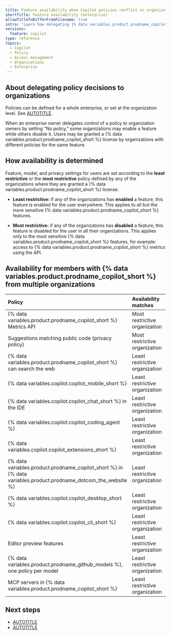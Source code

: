 ```yaml
---
title: Feature availability when Copilot policies conflict in organizations
shortTitle: Feature availability (enterprise)
allowTitleToDifferFromFilename: true
intro: 'Learn how delegating {% data variables.product.prodname_copilot_short %} policy decisions to organizations affects users granted a license by organizations with different policies.'
versions:
  feature: copilot
type: reference
topics:
  - Copilot
  - Policy
  - Access management
  - Organizations
  - Enterprise
---
```


## About delegating policy decisions to organizations

Policies can be defined for a whole enterprise, or set at the organization level. See [AUTOTITLE](/copilot/concepts/policies).

When an enterprise owner delegates control of a policy to organization owners by setting "No policy," some organizations may enable a feature while others disable it. Users may be granted a {% data variables.product.prodname_copilot_short %} license by organizations with different policies for the same feature.

## How availability is determined

Feature, model, and privacy settings for users are set according to the **least restrictive** or the **most restrictive** policy defined by any of the organizations where they are granted a {% data variables.product.prodname_copilot_short %} license.

* **Least restrictive:** if any of the organizations has **enabled** a feature, this feature is enabled for the user everywhere. This applies to all but the more sensitive {% data variables.product.prodname_copilot_short %} features.

* **Most restrictive:** if any of the organizations has **disabled** a feature, this feature is disabled for the user in all their organizations. This applies only to the most sensitive {% data variables.product.prodname_copilot_short %} features, for example: access to {% data variables.product.prodname_copilot_short %} metrics using the API.

## Availability for members with {% data variables.product.prodname_copilot_short %} from multiple organizations

<!--The table below uses the following sort order:
    1. Policies with "Most restrictive" at the top in alphabetic order.
    2. Follow with remaining policies in alphabetic order.-->

| Policy | Availability matches | More information |
| :---- | :---- | :---- |
| {% data variables.product.prodname_copilot_short %} Metrics API | Most restrictive organization | [AUTOTITLE](/rest/copilot/copilot-metrics) |
| Suggestions matching public code (privacy policy) | Most restrictive organization | [AUTOTITLE](/copilot/concepts/completions/code-suggestions) |
| {% data variables.product.prodname_copilot_short %} can search the web | Least restrictive organization | [AUTOTITLE](/copilot/responsible-use-of-github-copilot-features/responsible-use-of-github-copilot-chat-in-github#leveraging-a-web-search-to-answer-a-question) |
| {% data variables.copilot.copilot_mobile_short %} | Least restrictive organization | [AUTOTITLE](/copilot/responsible-use-of-github-copilot-features/responsible-use-of-github-copilot-chat-in-github-mobile) |
| {% data variables.copilot.copilot_chat_short %} in the IDE | Least restrictive organization | [AUTOTITLE](/copilot/responsible-use-of-github-copilot-features/responsible-use-of-github-copilot-chat-in-your-ide) |
| {% data variables.copilot.copilot_coding_agent %} | Least restrictive organization | [AUTOTITLE](/copilot/responsible-use-of-github-copilot-features/responsible-use-of-copilot-coding-agent-on-githubcom) |
| {% data variables.copilot.copilot_extensions_short %} | Least restrictive organization | [AUTOTITLE](/copilot/concepts/copilot-extensions/about-copilot-extensions) |
| {% data variables.product.prodname_copilot_short %} in {% data variables.product.prodname_dotcom_the_website %} | Least restrictive organization | [AUTOTITLE](/copilot/responsible-use-of-github-copilot-features/responsible-use-of-github-copilot-chat-in-github) |
| {% data variables.copilot.copilot_desktop_short %} | Least restrictive organization | [AUTOTITLE](/copilot/responsible-use-of-github-copilot-features/responsible-use-of-github-copilot-in-github-desktop) |
| {% data variables.copilot.copilot_cli_short %} | Least restrictive organization | [AUTOTITLE](/copilot/responsible-use-of-github-copilot-features/responsible-use-of-github-copilot-in-the-cli) |
| Editor preview features | Least restrictive organization | [AUTOTITLE](/free-pro-team@latest/site-policy/github-terms/github-pre-release-license-terms) |
| {% data variables.product.prodname_github_models %}, one policy per model | Least restrictive organization | [AUTOTITLE](/github-models/github-models-at-scale/manage-models-at-scale) |
| MCP servers in {% data variables.product.prodname_copilot_short %} | Least restrictive organization | [AUTOTITLE](/copilot/using-github-copilot/coding-agent/extending-copilot-coding-agent-with-mcp) |

## Next steps

* [AUTOTITLE](/copilot/how-tos/administer/organizations/managing-policies-for-copilot-in-your-organization)
* [AUTOTITLE](/copilot/how-tos/administer/enterprises/managing-policies-and-features-for-copilot-in-your-enterprise)
